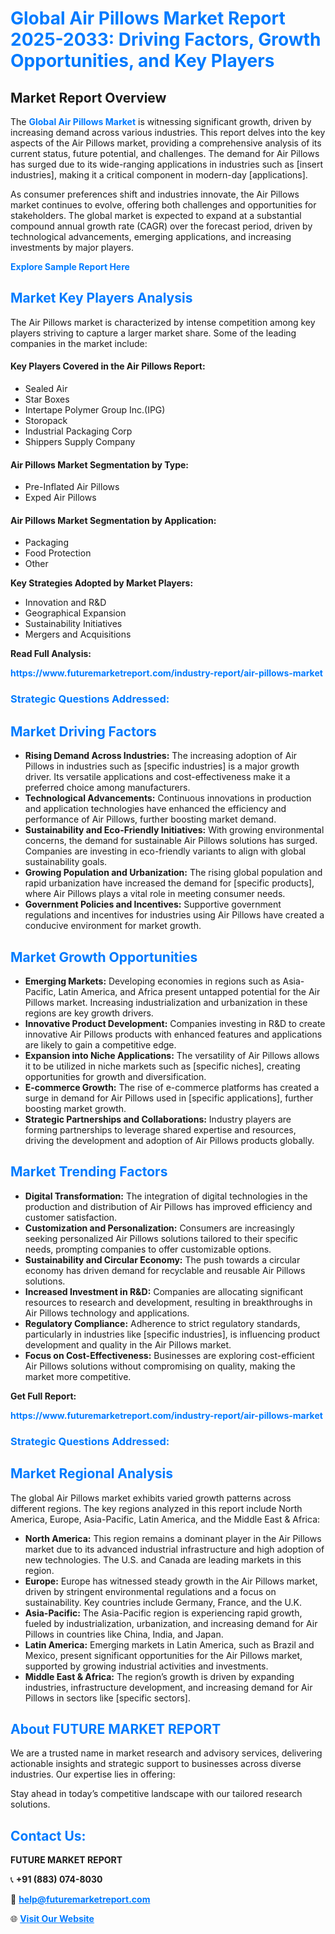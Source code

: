 <h1 style="color: #007BFF;">Global Air Pillows Market Report 2025-2033: Driving Factors, Growth Opportunities, and Key Players</h1>

<section id="overview">
<h2>Market Report Overview</h2>
<p>The <a href="https://www.futuremarketreport.com/industry-report/air-pillows-market" style="color: #007BFF; text-decoration: none;"><strong>Global Air Pillows Market</strong></a> is witnessing significant growth, driven by increasing demand across various industries. This report delves into the key aspects of the Air Pillows market, providing a comprehensive analysis of its current status, future potential, and challenges. The demand for Air Pillows has surged due to its wide-ranging applications in industries such as [insert industries], making it a critical component in modern-day [applications].</p>
<p>As consumer preferences shift and industries innovate, the Air Pillows market continues to evolve, offering both challenges and opportunities for stakeholders. The global market is expected to expand at a substantial compound annual growth rate (CAGR) over the forecast period, driven by technological advancements, emerging applications, and increasing investments by major players.</p>
</section>

<section id="overview">
<p><a href="https://www.futuremarketreport.com/request-sample/reportId=88843" style="color: #007BFF; text-decoration: none;"><strong>Explore Sample Report Here</strong></a></p>
</section>

<section id="key-players">
<h2 style="color: #007BFF;">Market Key Players Analysis</h2>
<p>The Air Pillows market is characterized by intense competition among key players striving to capture a larger market share. Some of the leading companies in the market include:</p>
<h4>Key Players Covered in the Air Pillows Report:</h4>
<ul><li>Sealed Air</li><li>Star Boxes</li><li>Intertape Polymer Group Inc.(IPG)</li><li>Storopack</li><li>Industrial Packaging Corp</li><li>Shippers Supply Company</li></ul>
<h4>Air Pillows Market Segmentation by Type:</h4>
<ul><li>Pre-Inflated Air Pillows</li><li>Exped Air Pillows</li></ul>

<h4>Air Pillows Market Segmentation by Application:</h4>
<ul><li>Packaging</li><li>Food Protection</li><li>Other</li></ul>
<p><strong>Key Strategies Adopted by Market Players:</strong></p>
<ul>
<li>Innovation and R&D</li>
<li>Geographical Expansion</li>
<li>Sustainability Initiatives</li>
<li>Mergers and Acquisitions</li>
</ul>
</section>

<section>
<p><strong>Read Full Analysis: </strong></p><a href="https://www.futuremarketreport.com/industry-report/air-pillows-market" style="color: #007BFF; text-decoration: none;"><strong>https://www.futuremarketreport.com/industry-report/air-pillows-market</strong></a>
<h3 style="color: #007BFF;">Strategic Questions Addressed:</h3>
</section>

<section id="driving-factors">
<h2 style="color: #007BFF;">Market Driving Factors</h2>
<ul>
<li><strong>Rising Demand Across Industries:</strong> The increasing adoption of Air Pillows in industries such as [specific industries] is a major growth driver. Its versatile applications and cost-effectiveness make it a preferred choice among manufacturers.</li>
<li><strong>Technological Advancements:</strong> Continuous innovations in production and application technologies have enhanced the efficiency and performance of Air Pillows, further boosting market demand.</li>
<li><strong>Sustainability and Eco-Friendly Initiatives:</strong> With growing environmental concerns, the demand for sustainable Air Pillows solutions has surged. Companies are investing in eco-friendly variants to align with global sustainability goals.</li>
<li><strong>Growing Population and Urbanization:</strong> The rising global population and rapid urbanization have increased the demand for [specific products], where Air Pillows plays a vital role in meeting consumer needs.</li>
<li><strong>Government Policies and Incentives:</strong> Supportive government regulations and incentives for industries using Air Pillows have created a conducive environment for market growth.</li>
</ul>
</section>

<section id="growth-opportunities">
<h2 style="color: #007BFF;">Market Growth Opportunities</h2>
<ul>
<li><strong>Emerging Markets:</strong> Developing economies in regions such as Asia-Pacific, Latin America, and Africa present untapped potential for the Air Pillows market. Increasing industrialization and urbanization in these regions are key growth drivers.</li>
<li><strong>Innovative Product Development:</strong> Companies investing in R&D to create innovative Air Pillows products with enhanced features and applications are likely to gain a competitive edge.</li>
<li><strong>Expansion into Niche Applications:</strong> The versatility of Air Pillows allows it to be utilized in niche markets such as [specific niches], creating opportunities for growth and diversification.</li>
<li><strong>E-commerce Growth:</strong> The rise of e-commerce platforms has created a surge in demand for Air Pillows used in [specific applications], further boosting market growth.</li>
<li><strong>Strategic Partnerships and Collaborations:</strong> Industry players are forming partnerships to leverage shared expertise and resources, driving the development and adoption of Air Pillows products globally.</li>
</ul>
</section>

<section id="trending-factors">
<h2 style="color: #007BFF;">Market Trending Factors</h2>
<ul>
<li><strong>Digital Transformation:</strong> The integration of digital technologies in the production and distribution of Air Pillows has improved efficiency and customer satisfaction.</li>
<li><strong>Customization and Personalization:</strong> Consumers are increasingly seeking personalized Air Pillows solutions tailored to their specific needs, prompting companies to offer customizable options.</li>
<li><strong>Sustainability and Circular Economy:</strong> The push towards a circular economy has driven demand for recyclable and reusable Air Pillows solutions.</li>
<li><strong>Increased Investment in R&D:</strong> Companies are allocating significant resources to research and development, resulting in breakthroughs in Air Pillows technology and applications.</li>
<li><strong>Regulatory Compliance:</strong> Adherence to strict regulatory standards, particularly in industries like [specific industries], is influencing product development and quality in the Air Pillows market.</li>
<li><strong>Focus on Cost-Effectiveness:</strong> Businesses are exploring cost-efficient Air Pillows solutions without compromising on quality, making the market more competitive.</li>
</ul>
</section>

<section>
<p><strong>Get Full Report: </strong></p><a href="https://www.futuremarketreport.com/industry-report/air-pillows-market" style="color: #007BFF; text-decoration: none;"><strong>https://www.futuremarketreport.com/industry-report/air-pillows-market</strong></a>
<h3 style="color: #007BFF;">Strategic Questions Addressed:</h3>
</section>


<section id="regional-analysis">
<h2 style="color: #007BFF;">Market Regional Analysis</h2>
<p>The global Air Pillows market exhibits varied growth patterns across different regions. The key regions analyzed in this report include North America, Europe, Asia-Pacific, Latin America, and the Middle East & Africa:</p>
<ul>
<li><strong>North America:</strong> This region remains a dominant player in the Air Pillows market due to its advanced industrial infrastructure and high adoption of new technologies. The U.S. and Canada are leading markets in this region.</li>
<li><strong>Europe:</strong> Europe has witnessed steady growth in the Air Pillows market, driven by stringent environmental regulations and a focus on sustainability. Key countries include Germany, France, and the U.K.</li>
<li><strong>Asia-Pacific:</strong> The Asia-Pacific region is experiencing rapid growth, fueled by industrialization, urbanization, and increasing demand for Air Pillows in countries like China, India, and Japan.</li>
<li><strong>Latin America:</strong> Emerging markets in Latin America, such as Brazil and Mexico, present significant opportunities for the Air Pillows market, supported by growing industrial activities and investments.</li>
<li><strong>Middle East & Africa:</strong> The region’s growth is driven by expanding industries, infrastructure development, and increasing demand for Air Pillows in sectors like [specific sectors].</li>
</ul>
</section>

<footer>
<h2 style="color: #007BFF;">About FUTURE MARKET REPORT</h2>
<p>We are a trusted name in market research and advisory services, delivering actionable insights and strategic support to businesses across diverse industries. Our expertise lies in offering:</p>

<p>Stay ahead in today’s competitive landscape with our tailored research solutions.</p>

<h2 style="color: #007BFF;">Contact Us:</h2>
<p><strong>FUTURE MARKET REPORT</strong></p>
<p>📞 <strong>+91 (883) 074-8030</strong></p>
<p>📧 <strong><a href="mailto:help@futuremarketreport.com" style="color: #007BFF;">help@futuremarketreport.com</a></strong></p>
<p>🌐 <strong><a href="https://www.futuremarketreport.com/" style="color: #007BFF;">Visit Our Website</a></strong></p>
</footer>